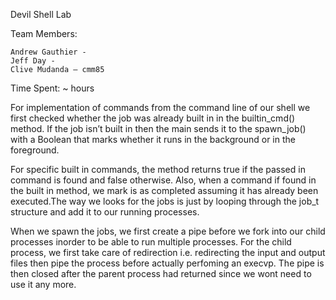 Devil Shell Lab

Team Members: 


 	Andrew Gauthier - 
 	Jeff Day -
 	Clive Mudanda – cmm85

Time Spent: ~ hours

For implementation of commands from the command line of our shell we first checked whether the job was already built in in the builtin_cmd() method. If the job isn’t built in then the main sends it to the spawn_job() with a Boolean that marks whether it runs in the background or in the foreground.

For specific built in commands,  the method returns true if the passed in command is found and false otherwise. Also, when a command if found in the built in method, we mark is as completed assuming it has already been executed.The way we looks for the jobs is just by looping through the job_t structure and add it to our running processes.

When we spawn the jobs, we first create a pipe before we fork into our child processes inorder to be able to run multiple processes. For the child process, we first take care of redirection i.e. redirecting the input and output files then pipe the process before actually perfoming an execvp. The pipe is then closed after the parent process had returned since we wont need to use it any more.




